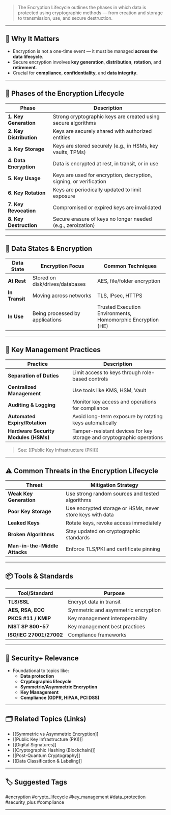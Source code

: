 > The Encryption Lifecycle outlines the phases in which data is protected using cryptographic methods — from creation and storage to transmission, use, and secure destruction.

---

## 📌 Why It Matters

- Encryption is not a one-time event — it must be managed **across the data lifecycle**.
- Secure encryption involves **key generation**, **distribution**, **rotation**, and **retirement**.
- Crucial for **compliance**, **confidentiality**, and **data integrity**.

---

## 🧠 Phases of the Encryption Lifecycle

| Phase                  | Description                                                                 |
|------------------------|-----------------------------------------------------------------------------|
| **1. Key Generation**   | Strong cryptographic keys are created using secure algorithms              |
| **2. Key Distribution** | Keys are securely shared with authorized entities                          |
| **3. Key Storage**      | Keys are stored securely (e.g., in HSMs, key vaults, TPMs)                 |
| **4. Data Encryption**  | Data is encrypted at rest, in transit, or in use                           |
| **5. Key Usage**        | Keys are used for encryption, decryption, signing, or verification         |
| **6. Key Rotation**     | Keys are periodically updated to limit exposure                            |
| **7. Key Revocation**   | Compromised or expired keys are invalidated                                |
| **8. Key Destruction**  | Secure erasure of keys no longer needed (e.g., zeroization)                |

---

## 🔐 Data States & Encryption

| Data State         | Encryption Focus                         | Common Techniques                  |
|--------------------|-------------------------------------------|------------------------------------|
| **At Rest**         | Stored on disk/drives/databases           | AES, file/folder encryption        |
| **In Transit**      | Moving across networks                    | TLS, IPsec, HTTPS                  |
| **In Use**          | Being processed by applications           | Trusted Execution Environments, Homomorphic Encryption (HE) |

---

## 🧰 Key Management Practices

| Practice                    | Description                                                        |
|-----------------------------|---------------------------------------------------------------------|
| **Separation of Duties**     | Limit access to keys through role-based controls                    |
| **Centralized Management**  | Use tools like KMS, HSM, Vault                                     |
| **Auditing & Logging**       | Monitor key access and operations for compliance                   |
| **Automated Expiry/Rotation**| Avoid long-term exposure by rotating keys automatically            |
| **Hardware Security Modules (HSMs)** | Tamper-resistant devices for key storage and cryptographic operations |

> See: [[Public Key Infrastructure (PKI)]]

---

## ⚠️ Common Threats in the Encryption Lifecycle

| Threat                      | Mitigation Strategy                                        |
|-----------------------------|------------------------------------------------------------|
| **Weak Key Generation**      | Use strong random sources and tested algorithms           |
| **Poor Key Storage**         | Use encrypted storage or HSMs, never store keys with data |
| **Leaked Keys**              | Rotate keys, revoke access immediately                    |
| **Broken Algorithms**        | Stay updated on cryptographic standards                   |
| **Man-in-the-Middle Attacks**| Enforce TLS/PKI and certificate pinning                   |

---

## 📦 Tools & Standards

| Tool/Standard         | Purpose                                     |
|------------------------|---------------------------------------------|
| **TLS/SSL**            | Encrypt data in transit                     |
| **AES, RSA, ECC**      | Symmetric and asymmetric encryption         |
| **PKCS #11 / KMIP**    | Key management interoperability             |
| **NIST SP 800-57**     | Key management best practices               |
| **ISO/IEC 27001/27002**| Compliance frameworks                       |

---

## 🧠 Security+ Relevance

- Foundational to topics like:
  - **Data protection**
  - **Cryptographic lifecycle**
  - **Symmetric/Asymmetric Encryption**
  - **Key Management**
  - **Compliance (GDPR, HIPAA, PCI DSS)**

---

## 🗂 Related Topics (Links)

- [[Symmetric vs Asymmetric Encryption]]
- [[Public Key Infrastructure (PKI)]]
- [[Digital Signatures]]
- [[Cryptographic Hashing (Blockchain)]]
- [[Post-Quantum Cryptography]]
- [[Data Classification & Labeling]]

---

## 🏷 Suggested Tags

#encryption #crypto_lifecycle #key_management #data_protection #security_plus #compliance

---
